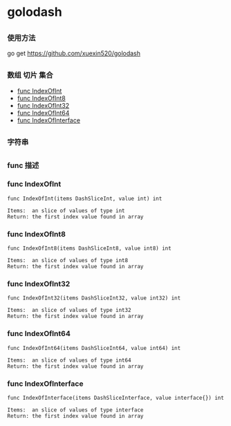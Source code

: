 # golodash

##
###  使用方法
go get https://github.com/xuexin520/golodash

##
### 数组 切片 集合
* [func  IndexOfInt](#funcIndexOfInt)
* [func  IndexOfInt8](#funcIndexOfInt8)
* [func  IndexOfInt32](#funcIndexOfInt32)
* [func  IndexOfInt64](#funcIndexOfInt64)
* [func  IndexOfInterface](#funcIndexOfInterface)

##
### 字符串



##
### func 描述
###  <a name='funcIndexOfInt'></a> func  IndexOfInt
```
func IndexOfInt(items DashSliceInt, value int) int

Items:  an slice of values of type int
Return: the first index value found in array
```

###  <a name='funcIndexOfInt8'></a> func  IndexOfInt8
```
func IndexOfInt8(items DashSliceInt8, value int8) int

Items:  an slice of values of type int8
Return: the first index value found in array
```

###  <a name='funcIndexOfInt32'></a> func  IndexOfInt32
```
func IndexOfInt32(items DashSliceInt32, value int32) int

Items:  an slice of values of type int32
Return: the first index value found in array
```

###  <a name='funcIndexOfInt64'></a> func  IndexOfInt64
```
func IndexOfInt64(items DashSliceInt64, value int64) int

Items:  an slice of values of type int64
Return: the first index value found in array
```

###  <a name='funcIndexOfInterface'></a> func  IndexOfInterface
```
func IndexOfInterface(items DashSliceInterface, value interface{}) int

Items:  an slice of values of type interface
Return: the first index value found in array
```
